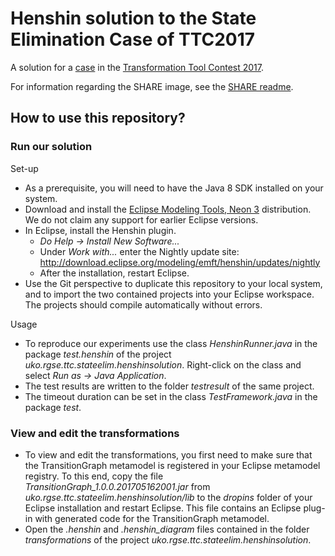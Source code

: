 # Henshin solution to the State Elimination Case of TTC2017

A solution for a [case](https://github.com/sinemgetir/state-elimination-mt) in the [Transformation Tool Contest 2017](http://www.transformation-tool-contest.eu/).

For information regarding the SHARE image, see the [SHARE readme](SHARE.md).

## How to use this repository? ##

### Run our solution ###

Set-up

* As a prerequisite, you will need to have the Java 8 SDK installed on your system.
* Download and install the [Eclipse Modeling Tools, Neon 3](https://www.eclipse.org/downloads/packages/eclipse-modeling-tools/neon3) distribution. We do not claim any support for earlier Eclipse versions.
* In Eclipse, install the Henshin plugin.
    * *Do Help -> Install New Software...*
    * Under *Work with...* enter the Nightly update site: http://download.eclipse.org/modeling/emft/henshin/updates/nightly
    * After the installation, restart Eclipse.
* Use the Git perspective to duplicate this repository to your local system, and to import the two contained projects into your Eclipse workspace. The projects should compile automatically without errors.

Usage

* To reproduce our experiments use the class *HenshinRunner.java*  in the  package *test.henshin*  of the project *uko.rgse.ttc.stateelim.henshinsolution*. Right-click on the class and select *Run as -> Java Application*.
* The test results are written to the folder *testresult* of the same project.
* The timeout duration can be set in the class *TestFramework.java* in the package *test*.

### View and edit the transformations ###

* To view and edit the transformations, you first need to make sure that the TransitionGraph metamodel is registered in your Eclipse metamodel registry. To this end, copy the file *TransitionGraph_1.0.0.201705162001.jar*  from *uko.rgse.ttc.stateelim.henshinsolution/lib* to the *dropins* folder of your Eclipse installation and restart Eclipse. This file contains an Eclipse plug-in with generated code for the TransitionGraph metamodel.
* Open the *.henshin* and *.henshin_diagram* files contained in the folder *transformations*  of the project *uko.rgse.ttc.stateelim.henshinsolution*.

